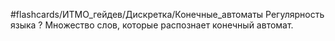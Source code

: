 #flashcards/ИТМО_гейдев/Дискретка/Конечные_автоматы
Регулярность языка
?
Множество слов, которые распознает конечный автомат.
